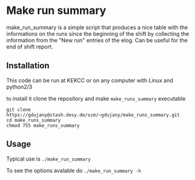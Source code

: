 # Make run summary

make_run_summary is a simple script that produces a
nice table with the informations on the
runs since the beginning of the shift by collecting the information
from the "New run" entries of the elog.
Can be useful for the end of shift report.

## Installation

This code can be run at KEKCC or on any computer with Linux and python2/3

to install it clone the repository and make `make_runs_summary` executable
```
git clone https://gdujany@stash.desy.de/scm/~gdujany/make_runs_summary.git
cd make_runs_summary
chmod 755 make_runs_summary
```

## Usage

Typical use is `./make_run_summary`

To see the options avalable do `./make_run_summary -h`
